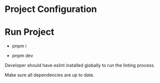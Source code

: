# Project Configuration

# Run Project

* pnpm i

* pnpm dev 

Developer should have eslint installed globally to run the linting process.

Make sure all dependencies are up to date.
